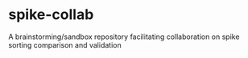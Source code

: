 # spike-collab
A brainstorming/sandbox repository facilitating collaboration on spike sorting comparison and validation
